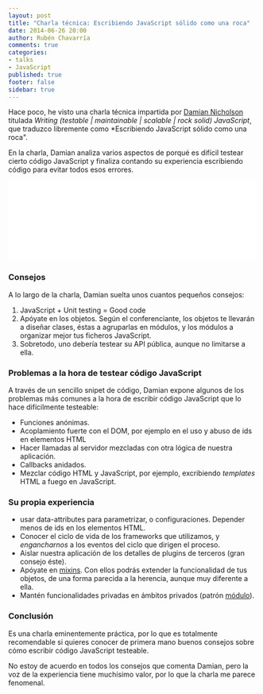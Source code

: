 ```yaml
---
layout: post
title: "Charla técnica: Escribiendo JavaScript sólido como una roca"
date: 2014-06-26 20:00
author: Rubén Chavarría
comments: true
categories: 
- talks
- JavaScript
published: true
footer: false
sidebar: true
---
```


Hace poco, he visto una charla técnica impartida por
[Damian Nicholson](https://twitter.com/damian)
titulada *Writing (testable | maintainable | scalable | rock solid) JavaScript*,
que traduzco libremente como *Escribiendo JavaScript sólido como una roca".

En la charla, Damian analiza varios aspectos de porqué es difícil testear
cierto código JavaScript y finaliza contando su experiencia escribiendo código
para evitar todos esos errores. 

<!-- more -->

<iframe src="//player.vimeo.com/video/68526881" width="500" height="161" frameborder="0" webkitallowfullscreen mozallowfullscreen allowfullscreen></iframe>

### Consejos

A lo largo de la charla, Damian suelta unos cuantos pequeños consejos:

1. JavaScript + Unit testing = Good code
2. Apóyate en los objetos. Según el conferenciante, los objetos te llevarán a 
diseñar clases, éstas a agruparlas en módulos, y los módulos a organizar mejor
tus ficheros JavaScript.
3. Sobretodo, uno debería testear su API pública, aunque no limitarse a ella.

### Problemas a la hora de testear código JavaScript

A través de un sencillo snipet de código, Damian expone algunos de los problemas
más comunes a la hora de escribir código JavaScript que lo hace difícilmente
testeable:

- Funciones anónimas.
- Acoplamiento fuerte con el DOM, por ejemplo en el uso y abuso de ids en elementos
HTML
- Hacer llamadas al servidor mezcladas con otra lógica de nuestra aplicación.
- Callbacks anidados.
- Mezclar código HTML y JavaScript, por ejemplo, excribiendo *templates* HTML a 
fuego en JavaScript.

### Su propia experiencia

- usar data-attributes para parametrizar, o configuraciones. Depender menos de ids
en los elementos HTML.
- Conocer el ciclo de vida de los frameworks que utilizamos, y *engancharnos* a los
eventos del ciclo que dirigen el proceso.
- Aislar nuestra aplicación de los detalles de plugins de terceros (gran consejo éste).
- Apóyate en [mixins](http://lostechies.com/derickbailey/2012/10/07/javascript-mixins-beyond-simple-object-extension).
Con ellos podrás extender la funcionalidad de tus objetos, de una forma parecida a
la herencia, aunque muy diferente a ella.
- Mantén funcionalidades privadas en ámbitos privados
(patrón [módulo](http://www.codeproject.com/Articles/247241/Javascript-Module-Pattern)).

### Conclusión

Es una charla eminentemente práctica, por lo que es totalmente recomendable
si quieres conocer de primera mano buenos consejos sobre cómo escribir código
JavaScript testeable.

No estoy de acuerdo en todos los consejos que comenta Damian, pero la voz de
la experiencia tiene muchísimo valor, por lo que la charla me parece fenomenal.
